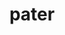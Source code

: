 ---
title: pater
meaning: father
ch: [six, f1, f, ss, ss2]
pos: nounthird
genitive: patris
abbgender: m.
abbgender2: masc.
gender: masculine
declension: third
derivatives: paternalistic, patrimony
six: y
---